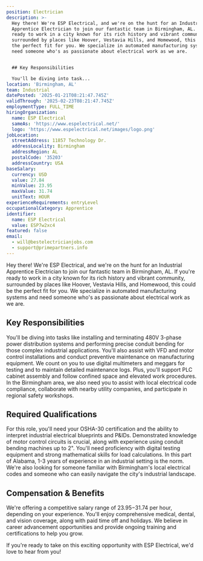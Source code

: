 ```yaml
---
position: Electrician
description: >-
  Hey there! We're ESP Electrical, and we're on the hunt for an Industrial
  Apprentice Electrician to join our fantastic team in Birmingham, AL. If you're
  ready to work in a city known for its rich history and vibrant community,
  surrounded by places like Hoover, Vestavia Hills, and Homewood, this could be
  the perfect fit for you. We specialize in automated manufacturing systems and
  need someone who's as passionate about electrical work as we are. 


  ## Key Responsibilities

  You'll be diving into task...
location: 'Birmingham, AL'
team: Industrial
datePosted: '2025-01-21T08:21:47.745Z'
validThrough: '2025-02-23T08:21:47.745Z'
employmentType: FULL_TIME
hiringOrganization:
  name: ESP Electrical
  sameAs: 'https://www.espelectrical.net/'
  logo: 'https://www.espelectrical.net/images/logo.png'
jobLocation:
  streetAddress: 11857 Technology Dr.
  addressLocality: Birmingham
  addressRegion: AL
  postalCode: '35203'
  addressCountry: USA
baseSalary:
  currency: USD
  value: 27.84
  minValue: 23.95
  maxValue: 31.74
  unitText: HOUR
experienceRequirements: entryLevel
occupationalCategory: Apprentice
identifier:
  name: ESP Electrical
  value: ESP7w2xc4
featured: false
email:
  - will@bestelectricianjobs.com
  - support@primepartners.info
---
```




Hey there! We're ESP Electrical, and we're on the hunt for an Industrial Apprentice Electrician to join our fantastic team in Birmingham, AL. If you're ready to work in a city known for its rich history and vibrant community, surrounded by places like Hoover, Vestavia Hills, and Homewood, this could be the perfect fit for you. We specialize in automated manufacturing systems and need someone who's as passionate about electrical work as we are. 

## Key Responsibilities
You'll be diving into tasks like installing and terminating 480V 3-phase power distribution systems and performing precise conduit bending for those complex industrial applications. You'll also assist with VFD and motor control installations and conduct preventive maintenance on manufacturing equipment. We count on you to use digital multimeters and meggars for testing and to maintain detailed maintenance logs. Plus, you'll support PLC cabinet assembly and follow confined space and elevated work procedures. In the Birmingham area, we also need you to assist with local electrical code compliance, collaborate with nearby utility companies, and participate in regional safety workshops. 

## Required Qualifications
For this role, you'll need your OSHA-30 certification and the ability to interpret industrial electrical blueprints and P&IDs. Demonstrated knowledge of motor control circuits is crucial, along with experience using conduit bending machines up to 2". You'll need proficiency with digital testing equipment and strong mathematical skills for load calculations. In this part of Alabama, 1-3 years of experience in an industrial setting is the norm. We're also looking for someone familiar with Birmingham's local electrical codes and someone who can easily navigate the city's industrial landscape.

## Compensation & Benefits
We're offering a competitive salary range of $23.95-$31.74 per hour, depending on your experience. You'll enjoy comprehensive medical, dental, and vision coverage, along with paid time off and holidays. We believe in career advancement opportunities and provide ongoing training and certifications to help you grow. 

If you're ready to take on this exciting opportunity with ESP Electrical, we'd love to hear from you!
